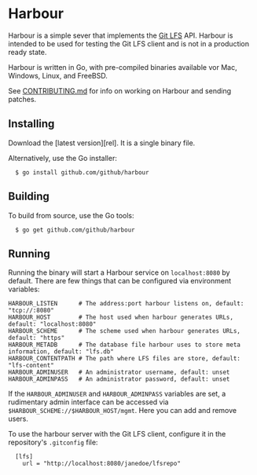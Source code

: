 Harbour
======

Harbour is a simple sever that implements the [Git LFS](https://github.com/github/git-lfs) API. Harbour is intended
to be used for testing the Git LFS client and is not in a production ready
state.

Harbour is written in Go, with pre-compiled binaries available vor Mac,
Windows, Linux, and FreeBSD.

See [CONTRIBUTING.md](CONTRIBUTING.md) for info on working on Harbour and
sending patches.

## Installing

Download the [latest version][rel]. It is a single binary file.

Alternatively, use the Go installer:

```
  $ go install github.com/github/harbour
```


## Building

To build from source, use the Go tools:

```
  $ go get github.com/github/harbour
```


## Running

Running the binary will start a Harbour service on `localhost:8080` by default.
There are few things that can be configured via environment variables:

	HARBOUR_LISTEN      # The address:port harbour listens on, default: "tcp://:8080"
	HARBOUR_HOST        # The host used when harbour generates URLs, default: "localhost:8080"
	HARBOUR_SCHEME      # The scheme used when harbour generates URLs, default: "https"
	HARBOUR_METADB      # The database file harbour uses to store meta information, default: "lfs.db"
	HARBOUR_CONTENTPATH # The path where LFS files are store, default: "lfs-content"
	HARBOUR_ADMINUSER   # An administrator username, default: unset
	HARBOUR_ADMINPASS   # An administrator password, default: unset

If the `HARBOUR_ADMINUSER` and `HARBOUR_ADMINPASS` variables are set, a
rudimentary admin interface can be accessed via
`$HARBOUR_SCHEME://$HARBOUR_HOST/mgmt`. Here you can add and remove users.

To use the harbour server with the Git LFS client, configure it in the repository's `.gitconfig` file:

```
  [lfs]
    url = "http://localhost:8080/janedoe/lfsrepo"
```

